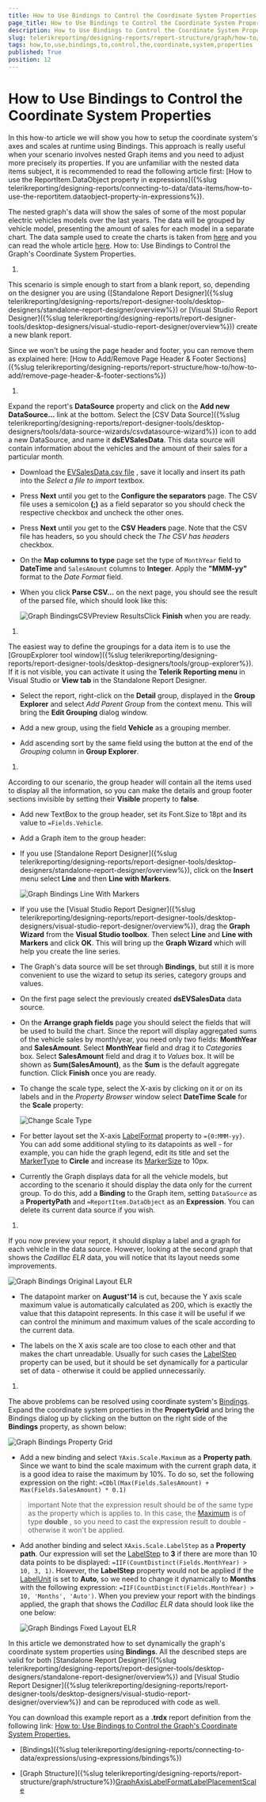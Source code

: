 ```yaml
---
title: How to Use Bindings to Control the Coordinate System Properties
page_title: How to Use Bindings to Control the Coordinate System Properties | for Telerik Reporting Documentation
description: How to Use Bindings to Control the Coordinate System Properties
slug: telerikreporting/designing-reports/report-structure/graph/how-to/how-to-use-bindings-to-control-the-coordinate-system-properties
tags: how,to,use,bindings,to,control,the,coordinate,system,properties
published: True
position: 12
---
```


# How to Use Bindings to Control the Coordinate System Properties



In this how-to article we will show you how to setup the coordinate system's axes and scales at runtime using Bindings.
        This approach is really useful when your scenario involves nested Graph items and you need to adjust more precisely its properties.
        If you are unfamiliar with the nested data items subject, it is recommended to read the following article first:
        [How to use the ReportItem.DataObject property in expressions]({%slug telerikreporting/designing-reports/connecting-to-data/data-items/how-to-use-the-reportitem.dataobject-property-in-expressions%}).
      

The nested graph's data will show the sales of some of the most popular electric vehicles models over the last years.
        The data will be grouped by vehicle model, presenting the amount of sales for each model in a separate chart.
        The data sample used to create the charts is taken from
        [here](http://jpwhitenissanleaf.com/)        and you can read the whole article
        [here](http://jpwhitenissanleaf.com/2013/04/06/march-2013-sets-several-records-for-ev-sales/).
      How to: Use Bindings to Control the Graph's Coordinate System Properties.

1. 

This scenario is simple enough to start from a blank report, so, depending on the designer you are using
              ([Standalone Report Designer]({%slug telerikreporting/designing-reports/report-designer-tools/desktop-designers/standalone-report-designer/overview%})              or [Visual Studio Report Designer]({%slug telerikreporting/designing-reports/report-designer-tools/desktop-designers/visual-studio-report-designer/overview%}))
              create a new blank report.
            

Since we won't be using the page header and footer, you can remove them as explained here:
              [How to Add/Remove Page Header & Footer Sections]({%slug telerikreporting/designing-reports/report-structure/how-to/how-to-add/remove-page-header-&-footer-sections%})

1. 

Expand the report's __DataSource__ property and click on the __Add new DataSource...__ link at the bottom.
              Select the [CSV Data Source]({%slug telerikreporting/designing-reports/report-designer-tools/desktop-designers/tools/data-source-wizards/csvdatasource-wizard%}) icon to add a new DataSource,
              and name it __dsEVSalesData__. This data source will contain information about the vehicles and the amount of their
              sales for a particular month.
            

* Download the
                  [EVSalesData.csv file](http://blogs.telerik.com/docs/default-source/reporting/evsalesinus.csv?sfvrsn=2)                  , save it locally and insert its path into the *Select a file to import* textbox.
                

* Press __Next__ until you get to the __Configure the separators__ page.
                  The CSV file uses a semicolon __(;)__ as a field separator so you should check the respective checkbox
                  and uncheck the other ones.
                

* Press __Next__ until you get to the __CSV Headers__ page.
                  Note that the CSV file has headers, so you should check the *The CSV has headers* checkbox.
                

* On the __Map columns to type__ page set the type of `MonthYear` field
                  to __DateTime__ and `SalesAmount` columns to __Integer__.
                  Apply the __"MMM-yy"__ format to the *Date Format* field.
                

* When you click __Parse CSV...__ on the next page, you should see the result of the parsed file, which should look
                  like this:
                  
  ![Graph BindingsCSVPreview Results](images/Graph/HowToUseBindingsToControlCoordSystemProperties/GraphBindingsCSVPreviewResults.png)Click __Finish__ when you are ready.
                

1. 

The easiest way to define the groupings for a data item is to use the [GroupExplorer tool window]({%slug telerikreporting/designing-reports/report-designer-tools/desktop-designers/tools/group-explorer%}).
              If it is not visible, you can activate it using the __Telerik Reporting menu__ in Visual Studio or __View tab__ in the Standalone Report Designer.
            

* Select the report, right-click on the __Detail__ group, displayed in the __Group Explorer__                  and select *Add Parent Group* from the context menu. This will bring the __Edit Grouping__                  dialog window.
                

* Add a new group, using the field __Vehicle__ as a grouping member.
                

* Add ascending sort by the same field using the button at the end of the *Grouping* column in __Group Explorer__.
                

1. 

According to our scenario, the group header will contain all the items used to display all the information,
              so you can make the details and group footer sections invisible by setting their __Visible__ property to __false__.
            

* Add new TextBox to the group header, set its Font.Size to 18pt and its value to `=Fields.Vehicle`.
                

* Add a Graph item to the group header:
                

* If you use [Standalone Report Designer]({%slug telerikreporting/designing-reports/report-designer-tools/desktop-designers/standalone-report-designer/overview%}),
                      click on the __Insert__ menu select __Line__ and then __Line with Markers__.
                      
  ![Graph Bindings Line With Markers](images/Graph/HowToUseBindingsToControlCoordSystemProperties/GraphBindingsLineWithMarkers.png)

* If you use the [Visual Studio Report Designer]({%slug telerikreporting/designing-reports/report-designer-tools/desktop-designers/visual-studio-report-designer/overview%}),
                      drag the __Graph Wizard__ from the __Visual Studio toolbox__. Then select __Line__ and __Line with Markers__ and click
                      __OK__.
                    This will bring up the __Graph Wizard__ which will help you create the line series.
                

* The Graph's data source will be set through __Bindings__, but still it is more convenient to use
                  the wizard to setup its series, category groups and values.
                

* On the first page select the previously created __dsEVSalesData__ data source.
                    

* On the __Arrange graph fields__ page you should select the fields that will be used to build the chart.
                      Since the report will display aggregated sums of the vehicle sales by month/year, you need only two fields:
                      __MonthYear__ and __SalesAmount__.
                      Select __MonthYear__ field and drag it to *Categories* box.
                      Select __SalesAmount__ field and drag it to *Values* box.
                      It will be shown as __Sum(SalesAmount)__, as the __Sum__ is the default aggregate function.
                      Click __Finish__ once you are ready.
                    

* To change the scale type, select the X-axis by clicking on it or on its labels and in the
                      *Property Browser* window select __DateTime Scale__ for the __Scale__ property:
                      
  ![Change Scale Type](images/Graph/HowToBarLineSeries/ChangeScaleType.png)

* For better layout set the X-axis
                      [LabelFormat](/reporting/api/Telerik.Reporting.GraphAxis#Telerik_Reporting_GraphAxis_LabelFormat)                      property to `={0:MMM-yy}`. You can add some additional styling to its datapoints as well -
                      for example, you can hide the graph legend, edit its title and
                      set the [MarkerType](/reporting/api/Telerik.Reporting.LineSeries#Telerik_Reporting_LineSeries_MarkerType)                      to __Circle__ and increase its [MarkerSize](/reporting/api/Telerik.Reporting.LineSeries#Telerik_Reporting_LineSeries_MarkerSize)                      to 10px.
                    

* Currently the Graph displays data for all the vehicle models, but according to the scenario it should display the data
                  only for the current group. To do this, add a __Binding__ to the Graph item, setting
                  `DataSource` as a __PropertyPath__                  and `=ReportItem.DataObject` as an __Expression__.
                  You can delete its current data source if you wish.
                

1. 

If you now preview your report, it should display a label and a graph for each vehicle in the data source.
              However, looking at the second graph that shows the *Cadillac ELR* data,
              you will notice that its layout needs some improvements.
              
  ![Graph Bindings Original Layout ELR](images/Graph/HowToUseBindingsToControlCoordSystemProperties/GraphBindingsOriginalLayout_ELR.png)

* The datapoint marker on __August'14__ is cut, because the Y axis scale maximum value is automatically
                  calculated as 200, which is exactly the value that this datapoint represents. In this case it will be useful if we can
                  control the minimum and maximum values of the scale according to the current data.
                

* The labels on the X axis scale are too close to each other and that makes the chart unreadable. Usually for such cases
                  the [LabelStep](/reporting/api/Telerik.Reporting.DateTimeScale#Telerik_Reporting_DateTimeScale_LabelStep)                  property can be used, but it should be set dynamically for a particular set of data - otherwise it could be
                  applied unnecessarily.
                

1. 

The above problems can be resolved using coordinate system's
              [Bindings](/reporting/api/Telerik.Reporting.GraphCoordinateSystem#Telerik_Reporting_GraphCoordinateSystem_Bindings).
              Expand the coordinate system properties in the __PropertyGrid__ and bring the Bindings dialog up
              by clicking on the button on the right side of the __Bindings__ property, as shown below:
              
  ![Graph Bindings Property Grid](images/Graph/HowToUseBindingsToControlCoordSystemProperties/GraphBindingsPropertyGrid.png)

* Add a new binding and select `YAxis.Scale.Maximum` as a __Property path__.
                  Since we want to bind the scale maximum with the current graph data, it is a good idea to raise the maximum by 10%.
                  To do so, set the following expression on the right: `=CDbl(Max(Fields.SalesAmount) + Max(Fields.SalesAmount) * 0.1)`

>important Note that the expression result should be of the same type as the property which is applies to.                    In this case, the [Maximum](/reporting/api/Telerik.Reporting.NumericalScaleBase#Telerik_Reporting_NumericalScaleBase_Maximum)                    is of type  __double__ , so you need to cast the expression result  to double - otherwise it won't be applied.                  


* Add another binding and select `XAxis.Scale.LabelStep` as a __Property path__.
                  Our expression will set the [LabelStep](/reporting/api/Telerik.Reporting.DateTimeScale#Telerik_Reporting_DateTimeScale_LabelStep) to 
                  __3__ if there are more than 10 data points to be displayed:
                  `=IIF(CountDistinct(Fields.MonthYear) > 10, 3, 1)`.
                However, the __LabelStep__ property would not be applied if the 
                  [LabelUnit](/reporting/api/Telerik.Reporting.DateTimeScale#Telerik_Reporting_DateTimeScale_LabelUnit) is set to __Auto__, 
                  so we need to change it dynamically to __Months__ with the following expression:
                  `=IIF(CountDistinct(Fields.MonthYear) > 10, 'Months', 'Auto')`.
                When you preview your report with the bindings applied, the graph that shows the *Cadillac ELR* data 
                  should look like the one below:
                  
  ![Graph Bindings Fixed Layout ELR](images/Graph/HowToUseBindingsToControlCoordSystemProperties/GraphBindingsFixedLayout_ELR.png)

In this article we demonstrated how to set dynamically the graph's coordinate system properties using __Bindings__.
            All the described steps are valid for both
            [Standalone Report Designer]({%slug telerikreporting/designing-reports/report-designer-tools/desktop-designers/standalone-report-designer/overview%})            and [Visual Studio Report Designer]({%slug telerikreporting/designing-reports/report-designer-tools/desktop-designers/visual-studio-report-designer/overview%}) and
            can be reproduced with code as well.
          

You can download this example report as a __.trdx__ report definition from the following link:
              [How to: Use Bindings to Control the Graph's Coordinate System Properties.](http://blogs.telerik.com/docs/default-source/reporting/graphbindingsexample.trdx?sfvrsn=2)

 * [Bindings]({%slug telerikreporting/designing-reports/connecting-to-data/expressions/using-expressions/bindings%})

 * [Graph Structure]({%slug telerikreporting/designing-reports/report-structure/graph/structure%})[GraphAxis](/reporting/api/Telerik.Reporting.GraphAxis)[LabelFormat](/reporting/api/Telerik.Reporting.GraphAxis#Telerik_Reporting_GraphAxis_LabelFormat)[LabelPlacement](/reporting/api/Telerik.Reporting.GraphAxis#Telerik_Reporting_GraphAxis_LabelPlacement)[Scale](/reporting/api/Telerik.Reporting.GraphAxis#Telerik_Reporting_GraphAxis_Scale)
